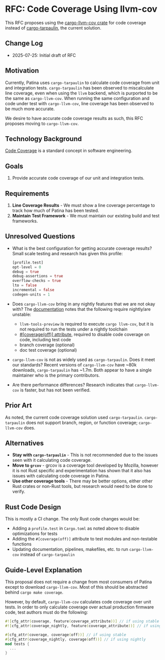 # RFC: Code Coverage Using llvm-cov

This RFC proposes using the [cargo-llvm-cov crate](https://crates.io/crates/cargo-llvm-cov) for code coverage instead
of [cargo-tarpaulin](https://crates.io/crates/cargo-tarpaulin), the current solution.

## Change Log

- 2025-07-25: Initial draft of RFC

## Motivation

Currently, Patina uses `cargo-tarpaulin` to calculate code coverage from unit and integration tests. `cargo-tarpaulin`
has been observed to miscalculate line coverage, even when using the `llvm` backend, which is purported to be the
same as `cargo-llvm-cov`. When running the same configuration and code under test with `cargo-llvm-cov`, line coverage
has been observed to be much more accurate.

We desire to have accurate code coverage results as such, this RFC proposes moving to `cargo-llvm-cov`.

## Technology Background

[Code Coverage](https://en.wikipedia.org/wiki/Code_coverage) is a standard concept in software engineering.

## Goals

1. Provide accurate code coverage of our unit and integration tests.

## Requirements

1. **Line Coverage Results** - We must show a line coverage percentage to track how much of Patina has been tested.
2. **Maintain Test Framework** - We must maintain our existing build and test frameworks.

## Unresolved Questions

- What is the best configuration for getting accurate coverage results? Small scale testing and research has given this
  profile:

  ```rust
  [profile.test]
  opt-level = 0
  debug = true
  debug-assertions = true
  overflow-checks = true
  lto = false
  incremental = false
  codegen-units = 1
  ```

- Does `cargo-llvm-cov` bring in any nightly features that we are not okay with? The
  [documentation](https://crates.io/crates/cargo-llvm-cov) notes that the following require nightly/are unstable:

  - `llvm-tools-preview` is required to execute `cargo llvm-cov`, but it is not required to run the tests under a
    nightly toolchain
  - [#[coverage(off)] attribute](https://github.com/rust-lang/rust/issues/84605), required to disable code coverage on
    code, including test code
  - branch coverage (optional)
  - doc test coverage (optional)

- `cargo-llvm-cov` is not as widely used as `cargo-tarpaulin`. Does it meet our standards? Recent versions of
  `cargo-llvm-cov` have ~80k downloads, `cargo-tarpaulin` has ~1.7m. Both appear to have a single maintainer who is the
  primary contributors.

- Are there performance differences? Research indicates that `cargo-llvm-cov` is faster, but has not been verified.

## Prior Art

As noted, the current code coverage solution used `cargo-tarpaulin`. `cargo-tarpaulin` does not support branch, region,
or function coverage; `cargo-llvm-cov` does.

## Alternatives

- **Stay with `cargo-tarpaulin`** - This is not recommended due to the issues seen with it calculating code coverage.
- **Move to `grcov`** - grcov is a coverage tool developed by Mozilla, however it is not Rust specific and
  experimentation has shown that it also has issues with calculating code coverage in Patina.
- **Use other coverage tools** - There may be better options, either other Rust crates or non-Rust tools, but research
  would need to be done to verify.

## Rust Code Design

This is mostly a CI change. The only Rust code changes would be:

- Adding a `profile.test` in `Cargo.toml` as noted above to disable optimizations for tests
- Adding the `#[coverage(off)]` attribute to test modules and non-testable functions
- Updating documentation, pipelines, makefiles, etc. to run `cargo-llvm-cov` instead of `cargo-tarpaulin`

## Guide-Level Explanation

This proposal does not require a change from most consumers of Patina except to download `cargo-llvm-cov`. Most of this
should be abstracted behind `cargo make coverage`.

However, by default, `cargo-llvm-cov` calculates code coverage over unit tests. In order to only calculate coverage
over actual production firmware code, test authors must do the following:

```rust
#![cfg_attr(coverage, feature(coverage_attribute))] // if using stable
#![cfg_attr(coverage_nightly, feature(coverage_attribute))] // if using nightly

#[cfg_attr(coverage, coverage(off))] // if using stable
#[cfg_attr(coverage_nightly, coverage(off))] // if using nightly
mod tests {
  ...
}
```

